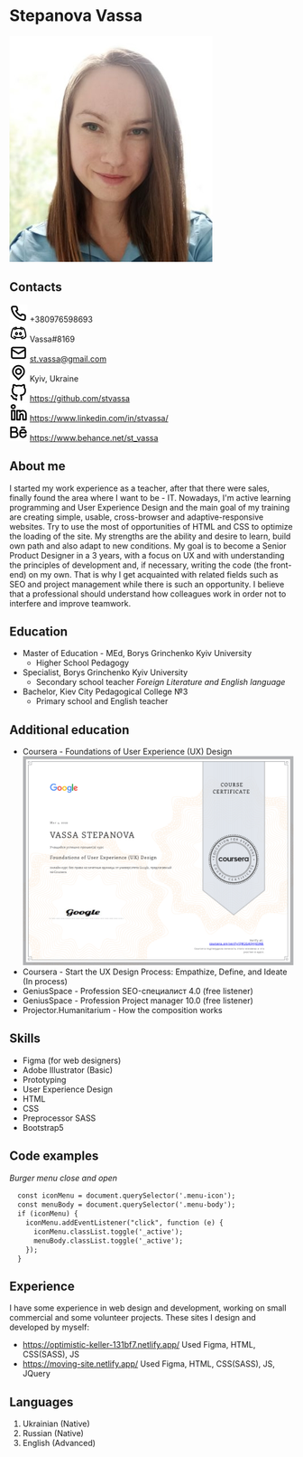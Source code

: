 #  **Stepanova Vassa** 
![Photo](./img/Avatar-mini.jpg)  


## Contacts
![Phone](./img/Phone.svg) +380976598693  
![Discord](./img/Discord.svg) Vassa#8169  
![Email](./img/Email.svg) st.vassa@gmail.com  
![Location](./img/Location.svg) Kyiv, Ukraine  
![GitHub](./img/GitHub.svg) <https://github.com/stvassa>  
![LinkedIn](./img/Li.svg) <https://www.linkedin.com/in/stvassa/>  
![Behance](./img/Be.svg) <https://www.behance.net/st_vassa>  


## About me
I started my work experience as a teacher, after that there were sales, finally found the area where I want to be - IT. 
Nowadays, I'm active learning programming and User Experience Design and the main goal of my training are creating simple, usable, cross-browser and adaptive-responsive websites. Try to use the most of opportunities of HTML and CSS to optimize the loading of the site.
  My strengths are the ability and desire to learn, build own path and also adapt to new conditions.
  My goal is to become a Senior Product Designer in a 3 years, with a focus on UX and with understanding the principles of development and, if necessary, writing the code (the front-end) on my own. 
That is why I get acquainted with related fields such as SEO and project management while there is such an opportunity. I believe that a professional should understand how colleagues work in order not to interfere and improve teamwork.


## Education
* Master of Education - MEd, Borys Grinchenko Kyiv University
  * Higher School Pedagogy
* Specialist, Borys Grinchenko Kyiv University
  * Secondary school teacher *Foreign Literature and English language*
* Bachelor, Kiev City Pedagogical College №3 
  * Primary school and English teacher 


## Additional education
* Coursera - Foundations of User Experience (UX) Design 
  ![Certificate](./img/Certificate.png)  
* Coursera - Start the UX Design Process: Empathize, Define, and Ideate (In process)  
* GeniusSpace - Profession SEO-специалист 4.0 (free listener)  
* GeniusSpace - Profession Project manager 10.0 (free listener)  
* Projector.Humanitarium - How the composition works  


## Skills
* Figma (for web designers)
* Adobe Illustrator (Basic)  
* Prototyping 
* User Experience Design  
* HTML  
* CSS  
* Preprocessor SASS  
* Bootstrap5  


## Code examples
*Burger menu close and open*

```
  const iconMenu = document.querySelector('.menu-icon');
  const menuBody = document.querySelector('.menu-body');
  if (iconMenu) {
    iconMenu.addEventListener("click", function (e) {
      iconMenu.classList.toggle('_active');
      menuBody.classList.toggle('_active');
    });
  }
```


## Experience
I have some experience in web design and development, working on small commercial and some volunteer projects.
These sites I design and developed by myself:
* <https://optimistic-keller-131bf7.netlify.app/> Used Figma, HTML, CSS(SASS), JS
* <https://moving-site.netlify.app/> Used Figma, HTML, CSS(SASS), JS, JQuery 


## Languages
1. Ukrainian (Native)
2. Russian (Native)
3. English (Advanced)

